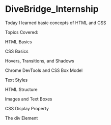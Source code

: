 # DiveBridge_Internship

Today I learned basic concepts of HTML and CSS

Topics Covered:

HTML Basics

CSS Basics

Hovers, Transitions, and Shadows

Chrome DevTools and CSS Box Model

Text Styles

HTML Structure

Images and Text Boxes

CSS Display Property

The div Element
